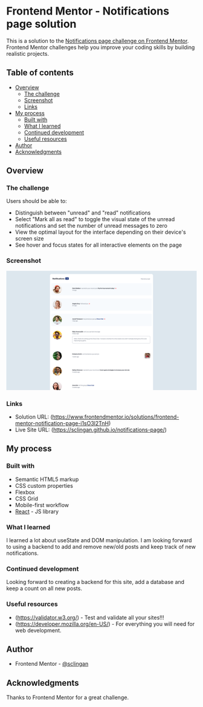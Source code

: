 # Frontend Mentor - Notifications page solution

This is a solution to the [Notifications page challenge on Frontend Mentor](https://www.frontendmentor.io/challenges/notifications-page-DqK5QAmKbC). Frontend Mentor challenges help you improve your coding skills by building realistic projects. 

## Table of contents

- [Overview](#overview)
  - [The challenge](#the-challenge)
  - [Screenshot](#screenshot)
  - [Links](#links)
- [My process](#my-process)
  - [Built with](#built-with)
  - [What I learned](#what-i-learned)
  - [Continued development](#continued-development)
  - [Useful resources](#useful-resources)
- [Author](#author)
- [Acknowledgments](#acknowledgments)


## Overview

### The challenge

Users should be able to:

- Distinguish between "unread" and "read" notifications
- Select "Mark all as read" to toggle the visual state of the unread notifications and set the number of unread messages to zero
- View the optimal layout for the interface depending on their device's screen size
- See hover and focus states for all interactive elements on the page

### Screenshot

![](./public/images/screenshot.png)

### Links

- Solution URL: (https://www.frontendmentor.io/solutions/frontend-mentor-notification-page-i1sO3l2TnH)
- Live Site URL: (https://sclingan.github.io/notifications-page/)

## My process

### Built with

- Semantic HTML5 markup
- CSS custom properties
- Flexbox
- CSS Grid
- Mobile-first workflow
- [React](https://reactjs.org/) - JS library

### What I learned

I learned a lot about useState and DOM manipulation. I am looking forward to
using a backend to add and remove new/old posts and keep track of new notifications.



### Continued development

Looking forward to creating a backend for this site, add a database and keep a count on all new posts.


### Useful resources

- (https://validator.w3.org/) - Test and validate all your sites!!!
- (https://developer.mozilla.org/en-US/) - For everything you will need for web development.


## Author

- Frontend Mentor - [@sclingan](https://www.frontendmentor.io/profile/sclingan)

## Acknowledgments

Thanks to Frontend Mentor for a great challenge.
